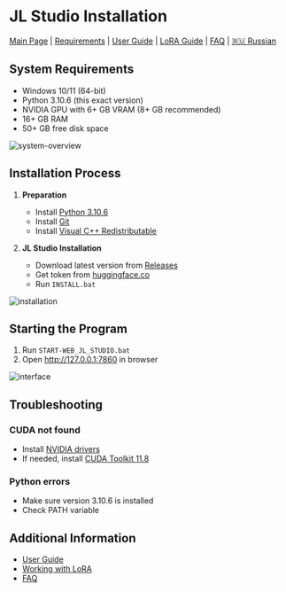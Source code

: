 # JL Studio Installation

[Main Page](../../README_EN.md) | [Requirements](requirements.md) | [User Guide](user-guide.md) | [LoRA Guide](lora-guide.md) | [FAQ](faq.md) | [🇷🇺 Russian](../installation.md)

## System Requirements

- Windows 10/11 (64-bit)
- Python 3.10.6 (this exact version)
- NVIDIA GPU with 6+ GB VRAM (8+ GB recommended)
- 16+ GB RAM
- 50+ GB free disk space

![system-overview](../images/system-overview.png)

## Installation Process

1. **Preparation**
   - Install [Python 3.10.6](https://www.python.org/ftp/python/3.10.6/python-3.10.6-amd64.exe)
   - Install [Git](https://git-scm.com/download/win)
   - Install [Visual C++ Redistributable](https://aka.ms/vs/17/release/vc_redist.x64.exe)

2. **JL Studio Installation**
   - Download latest version from [Releases](https://github.com/John-LapTev/JL_Studio/releases)
   - Get token from [huggingface.co](https://huggingface.co/settings/tokens)
   - Run `INSTALL.bat`

![installation](../images/installation.png)

## Starting the Program

1. Run `START-WEB_JL_STUDIO.bat`
2. Open http://127.0.0.1:7860 in browser

![interface](../images/interface.png)

## Troubleshooting

### CUDA not found
- Install [NVIDIA drivers](https://www.nvidia.com/download/index.aspx)
- If needed, install [CUDA Toolkit 11.8](https://developer.nvidia.com/cuda-11-8-0-download-archive)

### Python errors
- Make sure version 3.10.6 is installed
- Check PATH variable

## Additional Information

- [User Guide](user-guide.md)
- [Working with LoRA](lora-guide.md)
- [FAQ](faq.md)